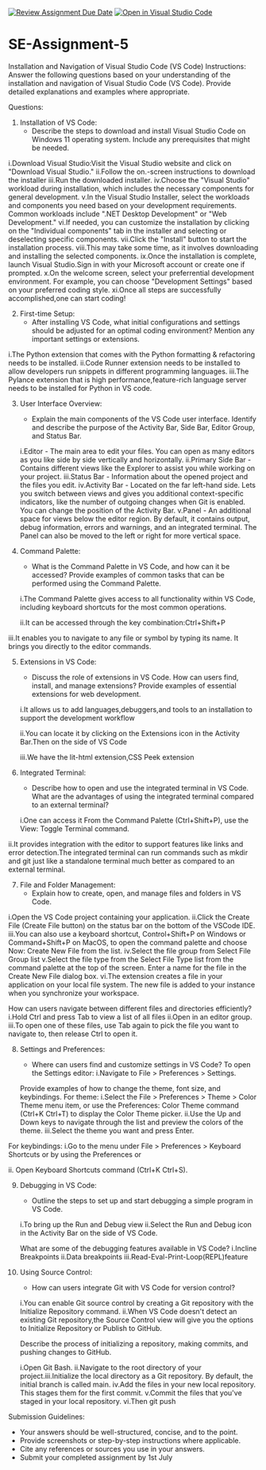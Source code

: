 [![Review Assignment Due Date](https://classroom.github.com/assets/deadline-readme-button-22041afd0340ce965d47ae6ef1cefeee28c7c493a6346c4f15d667ab976d596c.svg)](https://classroom.github.com/a/XoLGRbHq)
[![Open in Visual Studio Code](https://classroom.github.com/assets/open-in-vscode-2e0aaae1b6195c2367325f4f02e2d04e9abb55f0b24a779b69b11b9e10269abc.svg)](https://classroom.github.com/online_ide?assignment_repo_id=15290567&assignment_repo_type=AssignmentRepo)
# SE-Assignment-5
Installation and Navigation of Visual Studio Code (VS Code)
 Instructions:
Answer the following questions based on your understanding of the installation and navigation of Visual Studio Code (VS Code). Provide detailed explanations and examples where appropriate.

 Questions:

1. Installation of VS Code:
   - Describe the steps to download and install Visual Studio Code on Windows 11 operating system. Include any prerequisites that might be needed.

i.Download Visual Studio:Visit the Visual Studio website and click on "Download Visual Studio."
ii.Follow the on.-screen instructions to download the installer
iii.Run the downloaded installer.
iv.Choose the "Visual Studio" workload during installation, which includes the necessary components for general development.
v.In the Visual Studio Installer, select the workloads and components you need based on your development requirements. Common workloads include ".NET Desktop Development" or "Web Development."
vi.If needed, you can customize the installation by clicking on the "Individual components" tab in the installer and selecting or deselecting specific components.
vii.Click the "Install" button to start the installation process.
viii.This may take some time, as it involves downloading and installing the selected components.
ix.Once the installation is complete, launch Visual Studio.Sign in with your Microsoft account or create one if prompted.
x.On the welcome screen, select your preferrential development environment. For example, you can choose "Development Settings" based on your preferred coding style.
xi.Once all steps are successfully accomplished,one can start coding!


2. First-time Setup:
   - After installing VS Code, what initial configurations and settings should be adjusted for an optimal coding environment? Mention any important settings or extensions.

i.The Python extension that comes with the Python formatting & refactoring needs to be installed.
ii.Code Runner extension needs to be installed to allow developers run snippets in different programming languages.
iii.The Pylance extension that is high performance,feature-rich language server needs to be installed for Python in VS code.

3. User Interface Overview:
   - Explain the main components of the VS Code user interface. Identify and describe the purpose of the Activity Bar, Side Bar, Editor Group, and Status Bar.

   i.Editor - The main area to edit your files. You can open as many editors as you like side by side vertically and horizontally.
ii.Primary Side Bar - Contains different views like the Explorer to assist you while working on your project.
iii.Status Bar - Information about the opened project and the files you edit.
iv.Activity Bar - Located on the far left-hand side. Lets you switch between views and gives you additional context-specific indicators, like the number of outgoing changes when Git is enabled. You can change the position of the Activity Bar.
v.Panel - An additional space for views below the editor region. By default, it contains output, debug information, errors and warnings, and an integrated terminal. The Panel can also be moved to the left or right for more vertical space.

4. Command Palette:
   - What is the Command Palette in VS Code, and how can it be accessed? Provide examples of common tasks that can be performed using the Command Palette.

   i.The Command Palette gives access to all functionality within VS Code, including keyboard shortcuts for the most common operations.

   ii.It can be accessed through the key combination:Ctrl+Shift+P

iii.It enables you to navigate to any file or symbol by typing its name.
It brings you directly to the editor commands.


5. Extensions in VS Code:
   - Discuss the role of extensions in VS Code. How can users find, install, and manage extensions? Provide examples of essential extensions for web development.

   i.It allows us to add languages,debuggers,and tools to an installation to support the development workflow

   ii.You can locate it by clicking on the Extensions icon in the Activity Bar.Then on the side of VS Code

   iii.We have the lit-html extension,CSS Peek extension

6. Integrated Terminal:
   - Describe how to open and use the integrated terminal in VS Code. What are the advantages of using the integrated terminal compared to an external terminal?

   i.One can access it From the Command Palette (Ctrl+Shift+P), use the View: Toggle Terminal command.
 
 ii.It provides integration with the editor to support features like links and error detection.The integrated terminal can run commands such as mkdir and git just like a standalone terminal much better as compared to an external terminal.


7. File and Folder Management:
   - Explain how to create, open, and manage files and folders in VS Code. 

i.Open the VS Code project containing your application.
ii.Click the Create File (Create File button) on the status bar on the bottom of the VSCode IDE.
iii.You can also use a keyboard shortcut, Control+Shift+P on Windows or Command+Shift+P on MacOS, to open the command palette and choose Now: Create New File from the list.
iv.Select the file group from Select File Group list
v.Select the file type from the Select File Type list from the command palette at the top of the screen.
Enter a name for the file in the Create New File dialog box.
vi.The extension creates a file in your application on your local file system. The new file is added to your instance when you synchronize your workspace.

How can users navigate between different files and directories efficiently?
i.Hold Ctrl and press Tab to view a list of all files 
ii.Open in an editor group. 
iii.To open one of these files, use Tab again to pick the file you want to navigate to, then release Ctrl to open it.


8. Settings and Preferences:
   - Where can users find and customize settings in VS Code? 
   To open the Settings editor:
   i.Navigate to File > Preferences > Settings.
   
   Provide examples of how to change the theme, font size, and keybindings.
   For theme:
i.Select the File > Preferences > Theme > Color Theme menu item, or use the Preferences: Color Theme command (Ctrl+K Ctrl+T) to display the Color Theme picker.
ii.Use the Up and Down keys to navigate through the list and preview the colors of the theme.
iii.Select the theme you want and press Enter.

For keybindings:
i.Go to the menu under File > Preferences > Keyboard Shortcuts or by using the Preferences or

ii. Open Keyboard Shortcuts command (Ctrl+K Ctrl+S).


9. Debugging in VS Code:
   - Outline the steps to set up and start debugging a simple program in VS Code.
   
   i.To bring up the Run and Debug view
   ii.Select the Run and Debug icon in the Activity Bar on the side of VS Code.
  
    What are some of the debugging features available in VS Code?
    i.Incline Breakpoints
    ii.Data breakpoints
    iii.Read-Eval-Print-Loop(REPL)feature


10. Using Source Control:
    - How can users integrate Git with VS Code for version control?

    i.You can enable Git source control by creating a Git repository with the Initialize Repository command.
    ii.When VS Code doesn't detect an existing Git repository,the Source Control view will give you the options to Initialize Repository or Publish to GitHub.
    
    Describe the process of initializing a repository, making commits, and pushing changes to GitHub.

    i.Open Git Bash.
    ii.Navigate to the root directory of your project.iii.Initialize the local directory as a Git repository. By default, the initial branch is called main.
    iv.Add the files in your new local repository. This stages them for the first commit.
    v.Commit the files that you've staged in your local repository.
    vi.Then git push


 Submission Guidelines:
- Your answers should be well-structured, concise, and to the point.
- Provide screenshots or step-by-step instructions where applicable.
- Cite any references or sources you use in your answers.
- Submit your completed assignment by 1st July 

